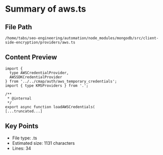# Summary of aws.ts
  
## File Path
`/home/tabs/seo-engineering/automation/node_modules/mongodb/src/client-side-encryption/providers/aws.ts`

## Content Preview
```
import {
  type AWSCredentialProvider,
  AWSSDKCredentialProvider
} from '../../cmap/auth/aws_temporary_credentials';
import { type KMSProviders } from '.';

/**
 * @internal
 */
export async function loadAWSCredentials(
[...truncated...]
```

## Key Points
- File type: .ts
- Estimated size: 1131 characters
- Lines: 34
